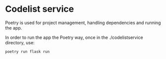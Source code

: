 # Codelist service

Poetry is used for project management, handling dependencies and running the app.

In order to run the app the Poetry way, once in the ./codelistservice directory, use:

`poetry run flask run`
